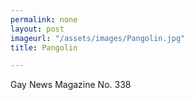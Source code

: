 ```yaml
---
permalink: none
layout: post
imageurl: "/assets/images/Pangolin.jpg"
title: Pangolin

---
```


Gay News Magazine No. 338
